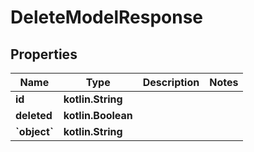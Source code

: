 
# DeleteModelResponse

## Properties
Name | Type | Description | Notes
------------ | ------------- | ------------- | -------------
**id** | **kotlin.String** |  | 
**deleted** | **kotlin.Boolean** |  | 
**&#x60;object&#x60;** | **kotlin.String** |  | 




